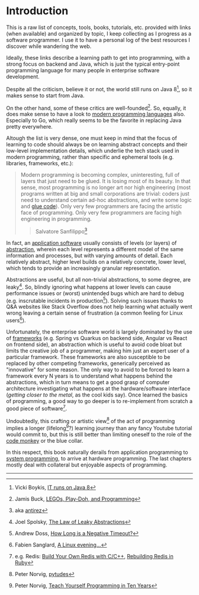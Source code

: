 # Introduction

This is a raw list of concepts, tools, books, tutorials, etc. provided with links (when available) and organized by topic, I keep collecting as I progress as a software programmer. I use it to have a personal log of the best resources I discover while wandering the web.

Ideally, these links describe a learning path to get into programming, with a strong focus on backend and Java, which is just the typical entry-point programming language for many people in enterprise software development. 

Despite all the criticism, believe it or not, the world still runs on Java 8[^1], so it makes sense to start from Java. 

On the other hand, some of these critics are well-founded[^2]. So, equally, it does make sense to have a look to [modern programming languages](./prog-languages.md) also. Especially to Go, which really seems to be the favorite in replacing Java pretty everywhere.

Altough the list is very dense, one must keep in mind that the focus of learning to code should always be on learning abstract concepts and their low-level implementation details, which underlie the tech stack used in modern programming, rather than specific and ephemeral tools (e.g. libraries, frameworks, etc.):

> Modern programming is becoming complex, uninteresting, full of layers that just need to be glued. It is losing most of its beauty. In that sense, most programming is no longer art nor high engineering (most programs written at big and small corporations are trivial: coders just need to understand certain ad-hoc abstractions, and write some logic and [glue code](https://en.m.wikipedia.org/wiki/Glue_code)). Only very few programmers are facing the artistic face of programming. Only very few programmers are facing high engineering in programming. 
>> Salvatore Sanfilippo[^3]

In fact, an [application software](https://en.wikipedia.org/wiki/Application_software) usually consists of levels (or layers) of [abstraction](https://en.wikipedia.org/wiki/Abstraction_(computer_science)#Levels_of_abstraction), wherein each level represents a different model of the same information and processes, but with varying amounts of detail. Each relatively abstract, higher level builds on a relatively concrete, lower level, which tends to provide an increasingly granular representation.

Abstractions are useful, but all non-trivial abstractions, to some degree, are leaky[^4]. So, blindly ignoring what happens at lower levels can cause performance issues or (worst) unintended bugs which are hard to debug (e.g. inscrutable incidents in production[^5]). Solving such issues thanks to Q&A websites like Stack Overflow does not help learning what actually went wrong leaving a certain sense of frustration (a common feeling for Linux users[^6]).

Unfortunately, the enterprise software world is largely dominated by the use of [frameworks](https://en.wikipedia.org/wiki/Software_framework) (e.g. Spring vs Quarkus on backend side, Angular vs React on frontend side), an abstraction which is useful to avoid code bloat but limits the creative job of a programmer, making him just an expert user of a particular framework. These frameworks are also susceptible to be replaced by other competing frameworks, generically perceived as "innovative" for some reason. The only way to avoid to be forced to learn a framework every N years is to understand what happens behind the abstractions, which in turn means to get a good grasp of computer architecture investigating what happens at the hardware/software interface (*getting closer to the metal*, as the cool kids say). Once learned the basics of programming, a good way to go deeper is to re-implement from scratch a good piece of software[^7].

Undoubtedly, this crafting or artistic view[^8] of the act of programming implies a longer (lifelong[^9]?) learning journey than any fancy Youtube tutorial would commit to, but this is still better than limiting oneself to the role of the [code monkey](https://en.wikipedia.org/wiki/Code_monkey) or the blue collar. 

In this respect, this book naturally derails from application programming to [system programming](https://en.wikipedia.org/wiki/Systems_programming), to arrive at hardware programming. The last chapters mostly deal with collateral but enjoyable aspects of programming.

---

[^1]: Vicki Boykis, [IT runs on Java 8](https://vickiboykis.com/2019/05/10/it-runs-on-java-8/)

[^2]: Jamis Buck, [LEGOs, Play-Doh, and Programming](https://weblog.jamisbuck.org/2008/11/9/legos-play-doh-and-programming)

[^3]: aka [antirez](http://invece.org/)

[^4]: Joel Spolsky, [The Law of Leaky Abstractions](https://www.joelonsoftware.com/2002/11/11/the-law-of-leaky-abstractions/)

[^5]: Andrew Doss, [How Long is a Negative Timeout?](https://www.andrewdoss.dev/writing/timeouts/)

[^6]: Fabien Sanglard, [A Linux evening...](https://fabiensanglard.net/a_linux_evening/index.html)

[^7]: e.g. Redis: [Build Your Own Redis with C/C++](https://build-your-own.org/redis/), [Rebuilding Redis in Ruby](https://redis.pjam.me/)

[^8]: Peter Norvig, [pytudes](https://github.com/giulianopz/pytudes)

[^9]: Peter Norvig, [Teach Yourself Programming in Ten Years](https://norvig.com/21-days.html)
